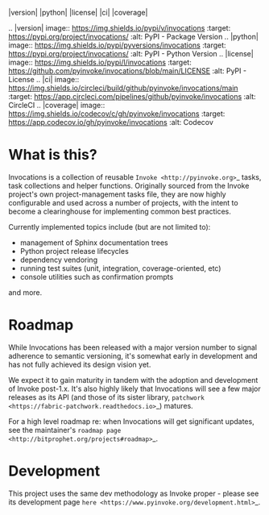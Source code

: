 |version| |python| |license| |ci| |coverage|

.. |version| image:: https://img.shields.io/pypi/v/invocations
    :target: https://pypi.org/project/invocations/
    :alt: PyPI - Package Version
.. |python| image:: https://img.shields.io/pypi/pyversions/invocations
    :target: https://pypi.org/project/invocations/
    :alt: PyPI - Python Version
.. |license| image:: https://img.shields.io/pypi/l/invocations
    :target: https://github.com/pyinvoke/invocations/blob/main/LICENSE
    :alt: PyPI - License
.. |ci| image:: https://img.shields.io/circleci/build/github/pyinvoke/invocations/main
    :target: https://app.circleci.com/pipelines/github/pyinvoke/invocations
    :alt: CircleCI
.. |coverage| image:: https://img.shields.io/codecov/c/gh/pyinvoke/invocations
    :target: https://app.codecov.io/gh/pyinvoke/invocations
    :alt: Codecov

What is this?
=============

Invocations is a collection of reusable `Invoke <http://pyinvoke.org>`_ tasks,
task collections and helper functions. Originally sourced from the Invoke
project's own project-management tasks file, they are now highly configurable
and used across a number of projects, with the intent to become a clearinghouse
for implementing common best practices.

Currently implemented topics include (but are not limited to):

- management of Sphinx documentation trees
- Python project release lifecycles
- dependency vendoring
- running test suites (unit, integration, coverage-oriented, etc)
- console utilities such as confirmation prompts

and more.

Roadmap
=======

While Invocations has been released with a major version number to signal
adherence to semantic versioning, it's somewhat early in development and has
not fully achieved its design vision yet.

We expect it to gain maturity in tandem with the adoption and development of
Invoke post-1.x. It's also highly likely that Invocations will see a few major
releases as its API (and those of its sister library, `patchwork
<https://fabric-patchwork.readthedocs.io>`_) matures.

For a high level roadmap re: when Invocations will get significant updates, see
the maintainer's `roadmap page <http://bitprophet.org/projects#roadmap>`_.

Development
===========

This project uses the same dev methodology as Invoke proper - please see its
development page `here <https://www.pyinvoke.org/development.html>`_.
